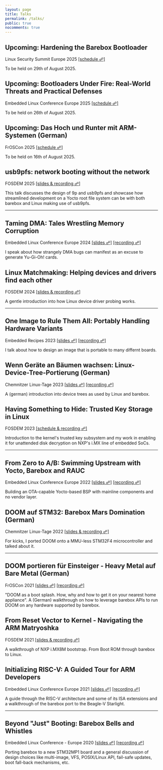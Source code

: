 ```yaml
---
layout: page
title: Talks
permalink: /talks/
public: true
nocomments: true
---
```


## Upcoming: Hardening the Barebox Bootloader

Linux Security Summit Europe 2025
[\[schedule ☍\]](https://lsseu2025.sched.com/event/25GEc/hardening-the-barebox-bootloader-ahmad-fatoum-pengutronix?iframe=no&w=100)

To be held on 29th of August 2025.

## Upcoming: Bootloaders Under Fire: Real-World Threats and Practical Defenses

Embedded Linux Conference Europe 2025
[\[schedule ☍\]](https://osseu2025.sched.com/event/25VqL/bootloaders-under-fire-real-world-threats-and-practical-defenses-ahmad-fatoum-pengutronix?iframe=yes&w=100%&sidebar=yes&bg=no)

To be held on 26th of August 2025.

## Upcoming: Das Hoch und Runter mit ARM-Systemen (German)

FrOSCon 2025
[\[schedule ☍\]](https://programm.froscon.org/2025/events/3378.html)

To be held on 16th of August 2025.

## usb9pfs: network booting without the network

FOSDEM 2025
[\[slides & recording ☍\]](https://fosdem.org/2025/schedule/event/fosdem-2025-6103-usb9pfs-network-booting-without-the-network/)

This talk discusses the design of 9p and usb9pfs and showcase how streamlined development on a Yocto root file system can be with both barebox and Linux making use of usb9pfs.

---

## Taming DMA: Tales Wrestling Memory Corruption

Embedded Linux Conference Europe 2024
[\[slides ☍\]](https://osseu2024.sched.com/event/1ej1v/taming-dma-tales-wrestling-memory-corruption-ahmad-fatoum-pengutronix)
[\[recording ☍\]](https://www.youtube.com/watch?v=OMaOco0W-4Q)

I speak about how strangely DMA bugs can manifest as an excuse to generate Yu-Gi-Oh! cards.

## Linux Matchmaking: Helping devices and drivers find each other

FOSDEM 2024
[\[slides & recording ☍\]](https://archive.fosdem.org/2024/schedule/event/fosdem-2024-3222-linux-matchmaking-helping-devices-and-drivers-find-each-other/)

A gentle introduction into how Linux device driver probing works.

---

## One Image to Rule Them All: Portably Handling Hardware Variants

Embedded Recipes 2023
[\[slides ☍\]](http://embedded-recipes.org/2023/schedule/one-image-to-rule-them-all/)
[\[recording ☍\]](https://www.youtube.com/watch?v=ViaLmrrMhqk)

I talk about how to design an image that is portable to many differnt boards.

## Wenn Geräte an Bäumen wachsen: Linux-Device-Tree-Portierung (German)

Chemnitzer Linux-Tage 2023
[\[slides ☍\]](https://chemnitzer.linux-tage.de/2023/de/programm/beitrag/251/)
[\[recording ☍\]](https://media.ccc.de/v/clt23-251-wenn-gerate-an-baumen-wachsen-linux-device-tree-portierung#t=1)

A (german) introduction into device trees as used by Linux and barebox.

## Having Something to Hide: Trusted Key Storage in Linux

FOSDEM 2023
[\[schedule & recording ☍\]](https://archive.fosdem.org/2023/schedule/event/sth_to_hide/)

Introduction to the kernel's trusted key subsystem and my work in enabling it for unattended disk decryption on NXP's i.MX line of embedded SoCs.

---

## From Zero to A/B: Swimming Upstream with Yocto, Barebox and RAUC

Embedded Linux Conference Europe 2022
[\[slides ☍\]](https://osseu2022.sched.com/event/15zDg/from-zero-to-ab-swimming-upstream-with-yocto-barebox-and-rauc-roland-hieber-ahmad-fatoum-pengutronix-ek)
[\[recording ☍\]](https://www.youtube.com/watch?v=84Za-iWEcNU)

Building an OTA-capable Yocto-based BSP with mainline components and no vendor layer.

## DOOM auf STM32: Barebox Mars Domination (German)

Chemnitzer Linux-Tage 2022
[\[slides & recording ☍\]](https://chemnitzer.linux-tage.de/2022/de/programm/beitrag/228/)

For kicks, I ported DOOM onto a MMU-less STM32F4 microcontroller and talked about it.

---

## DOOM portieren für Einsteiger - Heavy Metal auf Bare Metal (German)

FrOSCon 2021
[\[slides ☍\]](https://programm.froscon.org/2021/events/2687.html)
[\[recording ☍\]](https://media.ccc.de/v/froscon2021-2687-doom_portieren_fur_einsteiger)

"DOOM as a boot splash. How, why and how to get it on your nearest
home appliance".
A (German) walkthrough on how to leverage barebox APIs to run DOOM on any hardware supported by barebox.

## From Reset Vector to Kernel - Navigating the ARM Matryoshka

FOSDEM 2021
[\[slides & recording ☍\]](https://archive.fosdem.org/2021/schedule/event/from_reset_vector_to_kernel/)

A walkthrough of NXP i.MX8M bootstrap. From Boot ROM through barebox to Linux.

## Initializing RISC-V: A Guided Tour for ARM Developers

Embedded Linux Conference Europe 2021
[\[slides ☍\]](https://osselc21.sched.com/event/lAVT)
[\[recording ☍\]](https://www.youtube.com/watch?v=70oYYuflFLs)

A guide through the RISC-V architecture and some of its ISA extensions
and a walkthrough of the barebox port to the Beagle-V Starlight.

---

## Beyond "Just" Booting: Barebox Bells and Whistles

Embedded Linux Conference - Europe 2020
[\[slides ☍\]](https://osseu2020.sched.com/event/eCBp/beyond-just-booting-barebox-bells-and-whistles-ahmad-fatoum-pengutronix)
[\[recording ☍\]](https://www.youtube.com/watch?v=fru1n54s2W4)

Porting barebox to a new STM32MP1 board and a general discussion of design choices like multi-image, VFS, POSIX/Linux API, fail-safe updates, boot fall-back mechanisms, etc.
